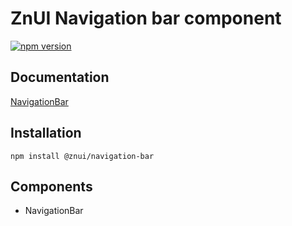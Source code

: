 # ZnUI Navigation bar component
[![npm version](https://badge.fury.io/js/@znui%2Fnavigation-bar.svg)](https://badge.fury.io/js/@znui%2Fnavigation-bar)

## Documentation
[NavigationBar](https://ui.zation.ru/#/components/NavigationBar)

## Installation

```
npm install @znui/navigation-bar
```

## Components
- NavigationBar

